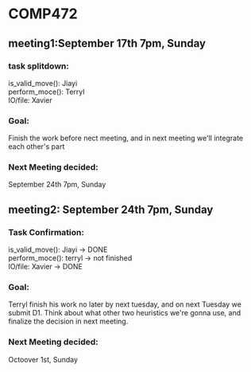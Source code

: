 # COMP472
## meeting1:September 17th 7pm, Sunday
### task splitdown: 
is_valid_move(): Jiayi   
perform_moce(): Terryl  
IO/file: Xavier  
### Goal: 
Finish the work before nect meeting, and in next meeting we'll integrate each other's part  
### Next Meeting decided: 
September 24th 7pm, Sunday

## meeting2: September 24th 7pm, Sunday
### Task Confirmation:
is_valid_move(): Jiayi -> DONE  
perform_moce(): terryl -> not finished  
IO/file: Xavier -> DONE  
### Goal: 
Terryl finish his work no later by next tuesday, and on next Tuesday we submit D1. Think about what other two heuristics we're gonna use, and finalize the decision in next meeting.  
### Next Meeting decided: 
Octoover 1st, Sunday
